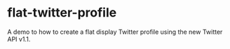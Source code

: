 flat-twitter-profile
====================

A demo to how to create a flat display Twitter profile using the new Twitter API v1.1.